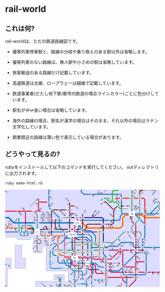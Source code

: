 # rail-world

## これは何?

rail-worldは、ただの鉄道路線図です。

- 優等列車停車駅と、路線の分岐や乗り換えのある駅以外は省略します。
- 優等列車のない路線は、無人駅や小さめの駅は省略しています。
- 旅客輸送のある路線だけ記載しています。

- 高速鉄道は太線、ロープウェーは細線で記載しています。
- 鉄道事業者(だたし地下鉄/都市内鉄道の場合ラインカラー)ごとに色分けしています。
- 駅名が~~クソ~~長い場合は省略しています。
- 海外の路線の場合、駅名が漢字の場合はそのまま、それ以外の場合はラテン文字化しています。
- 開業間近の路線は薄い色で表示している場合があります。

## どうやって見るの?

rubyをインストールして以下のコマンドを実行してください。
outディレクトリに出力されます。

```
ruby make-html.rb
```

![rail-world](map-sample.png)

